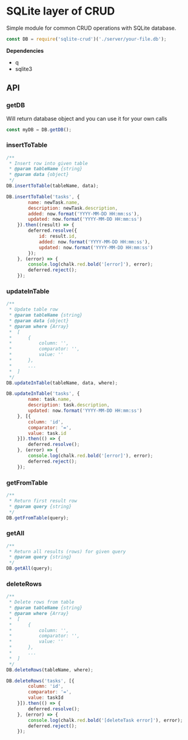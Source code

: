 # SQLite layer of CRUD

Simple module for common CRUD operations with SQLite database.

```javascript
const DB = require('sqlite-crud')('./server/your-file.db');
```

**Dependencies**

* q
* sqlite3

## API

### getDB

Will return database object and you can use it for your own calls

```javascript
const myDB = DB.getDB();
```

### insertToTable

```javascript
/**
 * Insert row into given table
 * @param tableName {string}
 * @param data {object}
 */
DB.insertToTable(tableName, data);
```

```javascript
DB.insertToTable('tasks', {
        name: newTask.name,
        description: newTask.description,
        added: now.format('YYYY-MM-DD HH:mm:ss'),
        updated: now.format('YYYY-MM-DD HH:mm:ss')
    }).then((result) => {
        deferred.resolve({
            id: result.id,
            added: now.format('YYYY-MM-DD HH:mm:ss'),
            updated: now.format('YYYY-MM-DD HH:mm:ss')
        });
    }, (error) => {
        console.log(chalk.red.bold('[error]'), error);
        deferred.reject();
    });
```

### updateInTable

```javascript
/**
 * Update table row
 * @param tableName {string}
 * @param data {object}
 * @param where {Array}
 *  [
 *      {
 *          column: '',
 *          comparator: '',
 *          value: ''
 *      },
 *      ...
 *  ]
 */
DB.updateInTable(tableName, data, where);
```

```javascript
DB.updateInTable('tasks', {
        name: task.name,
        description: task.description,
        updated: now.format('YYYY-MM-DD HH:mm:ss')
    }, [{
        column: 'id',
        comparator: '=',
        value: task.id
    }]).then(() => {
        deferred.resolve();
    }, (error) => {
        console.log(chalk.red.bold('[error]'), error);
        deferred.reject();
    });
```

### getFromTable

```javascript
/**
 * Return first result row
 * @param query {string}
 */
DB.getFromTable(query);
```

### getAll

```javascript
/**
 * Return all results (rows) for given query
 * @param query {string}
 */
DB.getAll(query);
```

### deleteRows

```javascript
/**
 * Delete rows from table
 * @param tableName {string}
 * @param where {Array}
 *  [
 *      {
 *          column: '',
 *          comparator: '',
 *          value: ''
 *      },
 *      ...
 *  ]
 */
DB.deleteRows(tableName, where);
```

```javascript
DB.deleteRows('tasks', [{
        column: 'id',
        comparator: '=',
        value: taskId
    }]).then(() => {
        deferred.resolve();
    }, (error) => {
        console.log(chalk.red.bold('[deleteTask error]'), error);
        deferred.reject();
    });
```
